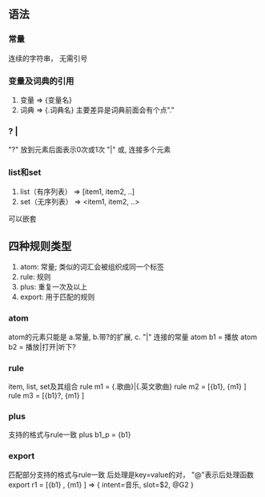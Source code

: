 

## 语法

### 常量
连续的字符串， 无需引号

### 变量及词典的引用
1. 变量 => {变量名}
2. 词典 => {.词典名}
主要差异是词典前面会有个点"."

### ? | 
"?" 放到元素后面表示0次或1次
"|" 或, 连接多个元素

### list和set
1. list（有序列表）  => [item1, item2, ..]
2. set（无序列表）  => <item1, item2, ..>

可以嵌套

## 四种规则类型
1. atom: 常量; 类似的词汇会被组织成同一个标签
2. rule: 规则
3. plus: 重复一次及以上
4. export: 用于匹配的规则


### atom
atom的元素只能是 a.常量, b.带?的扩展, c. "|" 连接的常量
atom b1 = 播放
atom b2 = 播放|打开|听下?

### rule
item, list, set及其组合
rule m1 = {.歌曲}|{.英文歌曲}
rule m2 = [{b1}, {m1} ]
rule m3 = [{b1}?, {m1} ]

### plus 
支持的格式与rule一致
plus b1_p = {b1}

### export
匹配部分支持的格式与rule一致
后处理是key=value的对， "@"表示后处理函数
export r1 = [{b1} , {m1} ]  => { intent=音乐, slot=$2, @G2 }
